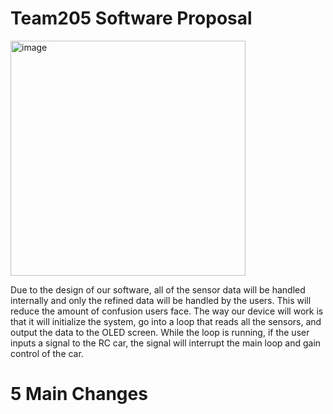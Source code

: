 # Team205 Software Proposal
<img width="376" alt="image" src="https://github.com/WhoWaWay/WhoWaWay.github.io/assets/157083035/17de79a4-142d-436d-838f-3815c15d8361">

Due to the design of our software, all of the sensor data will be handled internally and only the refined data will be handled by the users. This will reduce the amount of confusion users face. The way our device will work is that it will initialize the system, go into a loop that reads all the sensors, and output the data to the OLED screen. While the loop is running, if the user inputs a signal to the RC car, the signal will interrupt the main loop and gain control of the car.

# 5 Main Changes

